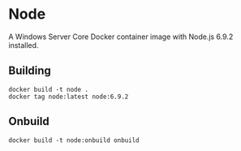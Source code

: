 # Node

A Windows Server Core Docker container image with Node.js 6.9.2 installed.

## Building

```
docker build -t node .
docker tag node:latest node:6.9.2
```

## Onbuild

```
docker build -t node:onbuild onbuild
```
